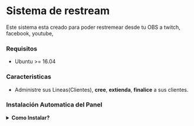 # Sistema de restream

Este sistema esta creado para poder restremear desde tu OBS a twitch, facebook, youtube, 

### Requisitos
* Ubuntu >= 16.04 

### Caracteristicas
* Administre sus Lineas(Clientes), **cree**, **extienda**, **finalice** a sus clientes. 
### Instalación Automatica del Panel

<details><summary><b>Como Instalar?</b></summary>

1. Copie y pege en la consola

    ```sh
    apt-get install -y libpcre3 libpcre3-dev make gcc libssl-dev libnginx-mod-rtmp
    cd ~
    wget http://nginx.org/download/nginx-1.12.2.tar.gz
    wget https://github.com/arut/nginx-rtmp-module/archive/master.tar.gz
    tar -xzvf nginx-1.12.2.tar.gz
    tar -xzvf master.tar.gz
    rm nginx-1.12.2.tar.gz
    rm master.tar.gz
    cd nginx-1.12.2
    ./configure --with-http_ssl_module --without-http_gzip_module --add-module=../nginx-rtmp-module-master --with-http_secure_link_module
    make && make install
    cd /usr/local/nginx
    ls
    wget https://raw.githubusercontent.com/JasonGiedymin/nginx-init-ubuntu/master/nginx -O /etc/init.d/nginx
    chmod +x /etc/init.d/nginx
    update-rc.d nginx defaults 
    apt-get install -y software-properties-common 
    apt-get install -y ffmpeg
    sudo apt-add-repository ppa:jon-severinsson/ffmpeg
    apt-get update
    apt-get install -y curl
    wget https://raw.githubusercontent.com/AriieelEsteban/restream/master/nginx.conf -O /usr/local/nginx/conf/nginx.conf
    chown -R www-data:www-data /usr/local/nginx/html
    sudo apt-get install stunnel4 -y
    wget https://raw.githubusercontent.com/AriieelEsteban/restream/master/stunnel.conf -O /etc/stunnel/stunnel.conf
    ```
    
2.  Modificar ENABLE=0 a ENABLE=1
    ```
      sudo nano /etc/default/stunnel4
      sudo systemctl enable stunnel4.service
      sudo systemctl restart stunnel4.service
    ```
3. Modificar las KEY de Twitch, etc, quitar el # en los push que ahi en la aplicación de /live
    ``` 
      nano /usr/local/nginx/conf/nginx.conf
    ```

